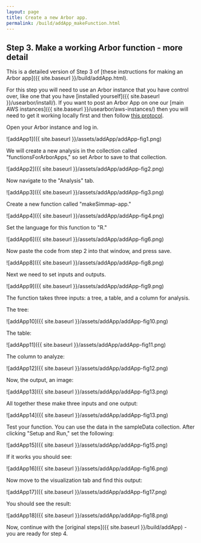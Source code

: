 ```yaml
---
layout: page
title: Create a new Arbor app.
permalink: /build/addApp_makeFunction.html
---
```


## Step 3. Make a working Arbor function - more detail

This is a detailed version of Step 3 of [these instructions for making an Arbor app]({{ site.baseurl }}/build/addApp.html).

For this step you will need to use an Arbor instance that you have control over, like one that you have [installed yourself]({{ site.baseurl }}/usearbor/install/). If you want to post an Arbor App on one our [main AWS instances]({{ site.baseurl }}/usearbor/aws-instances/) then you will need to get it working locally first and then follow [this protocol](#).

Open your Arbor instance and log in.

![addApp1]({{ site.baseurl }}/assets/addApp/addApp-fig1.png)

We will create a new analysis in the collection called "functionsForArborApps," so set Arbor to save to that collection.

![addApp2]({{ site.baseurl }}/assets/addApp/addApp-fig2.png)

Now navigate to the "Analysis" tab.

![addApp3]({{ site.baseurl }}/assets/addApp/addApp-fig3.png)

Create a new function called "makeSimmap-app."

![addApp4]({{ site.baseurl }}/assets/addApp/addApp-fig4.png)

Set the language for this function to "R."

![addApp6]({{ site.baseurl }}/assets/addApp/addApp-fig6.png)

Now paste the code from step 2 into that window, and press save.

![addApp8]({{ site.baseurl }}/assets/addApp/addApp-fig8.png)

Next we need to set inputs and outputs.

![addApp9]({{ site.baseurl }}/assets/addApp/addApp-fig9.png)

The function takes three inputs: a tree, a table, and a column for analysis.

The tree:

![addApp10]({{ site.baseurl }}/assets/addApp/addApp-fig10.png)

The table:

![addApp11]({{ site.baseurl }}/assets/addApp/addApp-fig11.png)

The column to analyze:

![addApp12]({{ site.baseurl }}/assets/addApp/addApp-fig12.png)

Now, the output, an image:

![addApp13]({{ site.baseurl }}/assets/addApp/addApp-fig13.png)

All together these make three inputs and one output:

![addApp14]({{ site.baseurl }}/assets/addApp/addApp-fig13.png)

Test your function. You can use the data in the sampleData collection. After clicking "Setup and Run," set the following:

![addApp15]({{ site.baseurl }}/assets/addApp/addApp-fig15.png)

If it works you should see:

![addApp16]({{ site.baseurl }}/assets/addApp/addApp-fig16.png)

Now move to the visualization tab and find this output:

![addApp17]({{ site.baseurl }}/assets/addApp/addApp-fig17.png)

You should see the result:

![addApp18]({{ site.baseurl }}/assets/addApp/addApp-fig18.png)


Now, continue with the [original steps]({{ site.baseurl }}/build/addApp) - you are ready for step 4.
